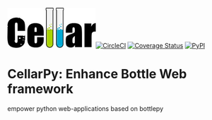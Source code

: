 ![Cellar powered by Bottle](https://raw.githubusercontent.com/JonathanHuot/cellarpy/master/doc/cellar.jpg)[![CircleCI](https://circleci.com/gh/JonathanHuot/cellarpy.svg?style=svg)](https://circleci.com/gh/JonathanHuot/cellarpy)
[![Coverage Status](https://coveralls.io/repos/github/JonathanHuot/cellarpy/badge.svg?branch=master)](https://coveralls.io/github/JonathanHuot/cellarpy?branch=master)
[![PyPI](https://img.shields.io/pypi/v/cellarpy.svg)](https://pypi.python.org/pypi/cellarpy)

CellarPy: Enhance Bottle Web framework 
===============
empower python web-applications based on bottlepy 
